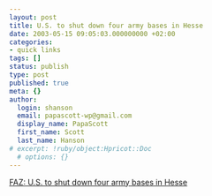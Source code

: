 ```yaml
---
layout: post
title: U.S. to shut down four army bases in Hesse
date: 2003-05-15 09:05:03.000000000 +02:00
categories:
- quick links
tags: []
status: publish
type: post
published: true
meta: {}
author:
  login: shanson
  email: papascott-wp@gmail.com
  display_name: PapaScott
  first_name: Scott
  last_name: Hanson
# excerpt: !ruby/object:Hpricot::Doc
  # options: {}
---
```

<p><a title="Troops to stay in Germany, however" href="http://faz.com/IN/INtemplates/eFAZ/docmain.asp?rub={B1311FCC-FBFB-11D2-B228-00105A9CAF88}&doc={5A797929-5635-4E48-A2BE-33E2945A42A8}">FAZ: U.S. to shut down four army bases in Hesse</a></p>
